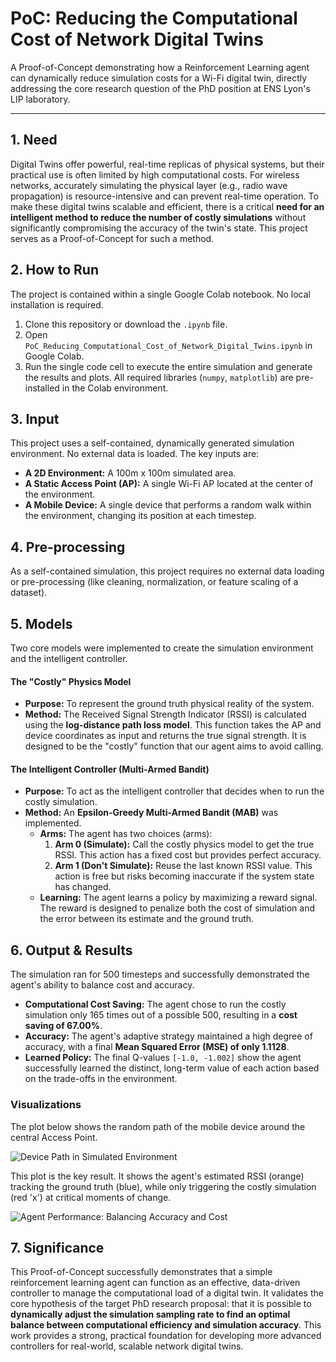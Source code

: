 # PoC: Reducing the Computational Cost of Network Digital Twins

A Proof-of-Concept demonstrating how a Reinforcement Learning agent can dynamically reduce simulation costs for a Wi-Fi digital twin, directly addressing the core research question of the PhD position at ENS Lyon's LIP laboratory.

---

## 1. Need

Digital Twins offer powerful, real-time replicas of physical systems, but their practical use is often limited by high computational costs. For wireless networks, accurately simulating the physical layer (e.g., radio wave propagation) is resource-intensive and can prevent real-time operation. To make these digital twins scalable and efficient, there is a critical **need for an intelligent method to reduce the number of costly simulations** without significantly compromising the accuracy of the twin's state. This project serves as a Proof-of-Concept for such a method.

## 2. How to Run

The project is contained within a single Google Colab notebook. No local installation is required.

1.  Clone this repository or download the `.ipynb` file.
2.  Open `PoC_Reducing_Computational_Cost_of_Network_Digital_Twins.ipynb` in Google Colab.
3.  Run the single code cell to execute the entire simulation and generate the results and plots. All required libraries (`numpy`, `matplotlib`) are pre-installed in the Colab environment.

## 3. Input

This project uses a self-contained, dynamically generated simulation environment. No external data is loaded. The key inputs are:

*   **A 2D Environment:** A 100m x 100m simulated area.
*   **A Static Access Point (AP):** A single Wi-Fi AP located at the center of the environment.
*   **A Mobile Device:** A single device that performs a random walk within the environment, changing its position at each timestep.

## 4. Pre-processing

As a self-contained simulation, this project requires no external data loading or pre-processing (like cleaning, normalization, or feature scaling of a dataset).

## 5. Models

Two core models were implemented to create the simulation environment and the intelligent controller.

#### The "Costly" Physics Model
*   **Purpose:** To represent the ground truth physical reality of the system.
*   **Method:** The Received Signal Strength Indicator (RSSI) is calculated using the **log-distance path loss model**. This function takes the AP and device coordinates as input and returns the true signal strength. It is designed to be the "costly" function that our agent aims to avoid calling.

#### The Intelligent Controller (Multi-Armed Bandit)
*   **Purpose:** To act as the intelligent controller that decides when to run the costly simulation.
*   **Method:** An **Epsilon-Greedy Multi-Armed Bandit (MAB)** was implemented.
    *   **Arms:** The agent has two choices (arms):
        1.  **Arm 0 (Simulate):** Call the costly physics model to get the true RSSI. This action has a fixed cost but provides perfect accuracy.
        2.  **Arm 1 (Don't Simulate):** Reuse the last known RSSI value. This action is free but risks becoming inaccurate if the system state has changed.
    *   **Learning:** The agent learns a policy by maximizing a reward signal. The reward is designed to penalize both the cost of simulation and the error between its estimate and the ground truth.

## 6. Output & Results

The simulation ran for 500 timesteps and successfully demonstrated the agent's ability to balance cost and accuracy.

*   **Computational Cost Saving:** The agent chose to run the costly simulation only 165 times out of a possible 500, resulting in a **cost saving of 67.00%**.
*   **Accuracy:** The agent's adaptive strategy maintained a high degree of accuracy, with a final **Mean Squared Error (MSE) of only 1.1128**.
*   **Learned Policy:** The final Q-values `[-1.0, -1.002]` show the agent successfully learned the distinct, long-term value of each action based on the trade-offs in the environment.

### Visualizations

The plot below shows the random path of the mobile device around the central Access Point.

![Device Path in Simulated Environment](device_path.png)

This plot is the key result. It shows the agent's estimated RSSI (orange) tracking the ground truth (blue), while only triggering the costly simulation (red 'x') at critical moments of change.

![Agent Performance: Balancing Accuracy and Cost](agent_performance.png)

## 7. Significance

This Proof-of-Concept successfully demonstrates that a simple reinforcement learning agent can function as an effective, data-driven controller to manage the computational load of a digital twin. It validates the core hypothesis of the target PhD research proposal: that it is possible to **dynamically adjust the simulation sampling rate to find an optimal balance between computational efficiency and simulation accuracy**. This work provides a strong, practical foundation for developing more advanced controllers for real-world, scalable network digital twins.
